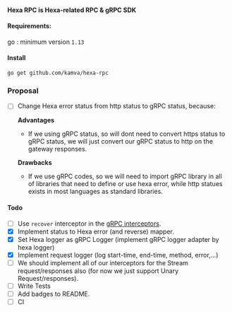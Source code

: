 #### Hexa RPC is Hexa-related RPC & gRPC SDK

#### Requirements:
go : minimum version `1.13`

#### Install
```
go get github.com/kamva/hexa-rpc
```

### Proposal
- [ ] Change Hexa error status from http status to gRPC status, because:    

  __Advantages__  
  - If we using gRPC status, so will dont need to convert https status to gRPC status, we will just convert our gRPC status to http on the gateway responses.   

  __Drawbacks__  
  - If we use gRPC codes, so we will need to import gRPC library in all of libraries that need to define or use hexa error, while http statues exists in most languages  as standard libraries.
  

#### Todo
- [ ] Use `recover` interceptor in the [gRPC interceptors](https://github.com/grpc-ecosystem/go-grpc-middleware).
- [x] Implement status to Hexa error (and reverse) mapper.
- [x] Set Hexa logger as gRPC Logger (implement gRPC logger adapter by hexa logger)
- [x] Implement request logger (log start-time, end-time, method, error,...)
- [ ] We should implement all of our interceptors for the Stream request/responses also (for now
 we just support Unary Request/responses).
- [ ] Write Tests
- [ ] Add badges to README.
- [ ] CI
